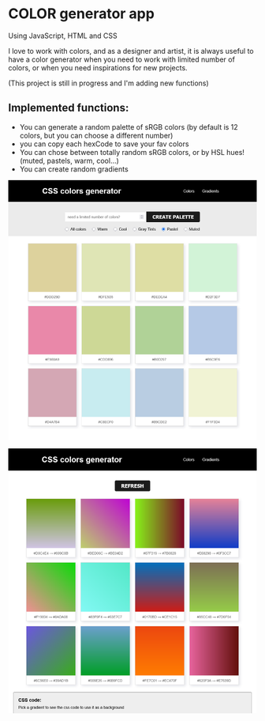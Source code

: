 # COLOR generator app
Using JavaScript, HTML and CSS

I love to work with colors, and as a designer and artist, it is always useful to have a color generator when you need to work with limited number of colors, or when you need inspirations for new projects.

(This project is still in progress and I'm adding new functions)

## Implemented functions:
- You can generate a random palette of sRGB colors (by default is 12 colors, but you can choose a different number)
- you can copy each hexCode to save your fav colors
- You can chose between totally random sRGB colors, or by HSL hues! (muted, pastels, warm, cool...)
- You can create random gradients

![Resultado](color_generator_pastels.png)

![Resultado](color_generator_gradients.png)

